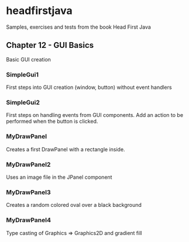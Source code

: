 # headfirstjava
Samples, exercises and tests from the book Head First Java

## Chapter 12 - GUI Basics
Basic GUI creation

### SimpleGui1
First steps into GUI creation (window, button) without event handlers

### SimpleGui2
First steps on handling events from GUI components.
Add an action to be performed when the button is clicked.

### MyDrawPanel
Creates a first DrawPanel with a rectangle inside.

### MyDrawPanel2
Uses an image file in the JPanel component

### MyDrawPanel3
Creates a random colored oval over a black background

### MyDrawPanel4
Type casting of Graphics => Graphics2D and gradient fill